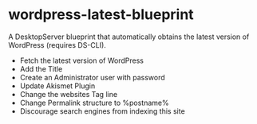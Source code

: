 # wordpress-latest-blueprint
A DesktopServer blueprint that automatically obtains the latest version of WordPress (requires DS-CLI).

* Fetch the latest version of WordPress
* Add the Title
* Create an Administrator user with password
* Update Akismet Plugin
* Change the websites Tag line
* Change Permalink structure to %postname%
* Discourage search engines from indexing this site
